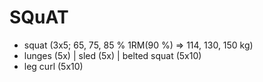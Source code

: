 # SQuAT
* squat (3x5; 65, 75, 85 % 1RM(90 %) => 114, 130, 150 kg)
* lunges (5x) | sled (5x) | belted squat (5x10)
* leg curl (5x10)
